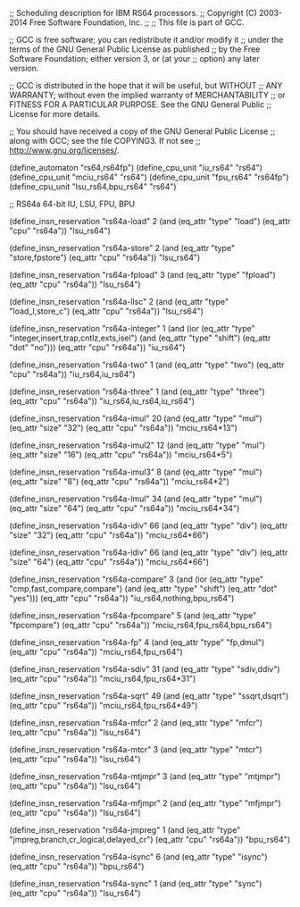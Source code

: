 ;; Scheduling description for IBM RS64 processors.
;;   Copyright (C) 2003-2014 Free Software Foundation, Inc.
;;
;; This file is part of GCC.

;; GCC is free software; you can redistribute it and/or modify it
;; under the terms of the GNU General Public License as published
;; by the Free Software Foundation; either version 3, or (at your
;; option) any later version.

;; GCC is distributed in the hope that it will be useful, but WITHOUT
;; ANY WARRANTY; without even the implied warranty of MERCHANTABILITY
;; or FITNESS FOR A PARTICULAR PURPOSE.  See the GNU General Public
;; License for more details.

;; You should have received a copy of the GNU General Public License
;; along with GCC; see the file COPYING3.  If not see
;; <http://www.gnu.org/licenses/>.

(define_automaton "rs64,rs64fp")
(define_cpu_unit "iu_rs64" "rs64")
(define_cpu_unit "mciu_rs64" "rs64")
(define_cpu_unit "fpu_rs64" "rs64fp")
(define_cpu_unit "lsu_rs64,bpu_rs64" "rs64")

;; RS64a 64-bit IU, LSU, FPU, BPU

(define_insn_reservation "rs64a-load" 2
  (and (eq_attr "type" "load")
       (eq_attr "cpu" "rs64a"))
  "lsu_rs64")

(define_insn_reservation "rs64a-store" 2
  (and (eq_attr "type" "store,fpstore")
       (eq_attr "cpu" "rs64a"))
  "lsu_rs64")

(define_insn_reservation "rs64a-fpload" 3
  (and (eq_attr "type" "fpload")
       (eq_attr "cpu" "rs64a"))
  "lsu_rs64")

(define_insn_reservation "rs64a-llsc" 2
  (and (eq_attr "type" "load_l,store_c")
       (eq_attr "cpu" "rs64a"))
  "lsu_rs64")

(define_insn_reservation "rs64a-integer" 1
  (and (ior (eq_attr "type" "integer,insert,trap,cntlz,exts,isel")
	    (and (eq_attr "type" "shift")
		 (eq_attr "dot" "no")))
       (eq_attr "cpu" "rs64a"))
  "iu_rs64")

(define_insn_reservation "rs64a-two" 1
  (and (eq_attr "type" "two")
       (eq_attr "cpu" "rs64a"))
  "iu_rs64,iu_rs64")

(define_insn_reservation "rs64a-three" 1
  (and (eq_attr "type" "three")
       (eq_attr "cpu" "rs64a"))
  "iu_rs64,iu_rs64,iu_rs64")

(define_insn_reservation "rs64a-imul" 20
  (and (eq_attr "type" "mul")
       (eq_attr "size" "32")
       (eq_attr "cpu" "rs64a"))
  "mciu_rs64*13")

(define_insn_reservation "rs64a-imul2" 12
  (and (eq_attr "type" "mul")
       (eq_attr "size" "16")
       (eq_attr "cpu" "rs64a"))
  "mciu_rs64*5")

(define_insn_reservation "rs64a-imul3" 8
  (and (eq_attr "type" "mul")
       (eq_attr "size" "8")
       (eq_attr "cpu" "rs64a"))
  "mciu_rs64*2")

(define_insn_reservation "rs64a-lmul" 34
  (and (eq_attr "type" "mul")
       (eq_attr "size" "64")
       (eq_attr "cpu" "rs64a"))
  "mciu_rs64*34")

(define_insn_reservation "rs64a-idiv" 66
  (and (eq_attr "type" "div")
       (eq_attr "size" "32")
       (eq_attr "cpu" "rs64a"))
  "mciu_rs64*66")

(define_insn_reservation "rs64a-ldiv" 66
  (and (eq_attr "type" "div")
       (eq_attr "size" "64")
       (eq_attr "cpu" "rs64a"))
  "mciu_rs64*66")

(define_insn_reservation "rs64a-compare" 3
  (and (ior (eq_attr "type" "cmp,fast_compare,compare")
	    (and (eq_attr "type" "shift")
		 (eq_attr "dot" "yes")))
       (eq_attr "cpu" "rs64a"))
  "iu_rs64,nothing,bpu_rs64")

(define_insn_reservation "rs64a-fpcompare" 5
  (and (eq_attr "type" "fpcompare")
       (eq_attr "cpu" "rs64a"))
  "mciu_rs64,fpu_rs64,bpu_rs64")

(define_insn_reservation "rs64a-fp" 4
  (and (eq_attr "type" "fp,dmul")
       (eq_attr "cpu" "rs64a"))
  "mciu_rs64,fpu_rs64")

(define_insn_reservation "rs64a-sdiv" 31
  (and (eq_attr "type" "sdiv,ddiv")
       (eq_attr "cpu" "rs64a"))
  "mciu_rs64,fpu_rs64*31")

(define_insn_reservation "rs64a-sqrt" 49
  (and (eq_attr "type" "ssqrt,dsqrt")
       (eq_attr "cpu" "rs64a"))
  "mciu_rs64,fpu_rs64*49")

(define_insn_reservation "rs64a-mfcr" 2
  (and (eq_attr "type" "mfcr")
       (eq_attr "cpu" "rs64a"))
  "lsu_rs64")

(define_insn_reservation "rs64a-mtcr" 3
  (and (eq_attr "type" "mtcr")
       (eq_attr "cpu" "rs64a"))
  "lsu_rs64")

(define_insn_reservation "rs64a-mtjmpr" 3
  (and (eq_attr "type" "mtjmpr")
       (eq_attr "cpu" "rs64a"))
  "lsu_rs64")

(define_insn_reservation "rs64a-mfjmpr" 2
  (and (eq_attr "type" "mfjmpr")
       (eq_attr "cpu" "rs64a"))
  "lsu_rs64")

(define_insn_reservation "rs64a-jmpreg" 1
  (and (eq_attr "type" "jmpreg,branch,cr_logical,delayed_cr")
       (eq_attr "cpu" "rs64a"))
  "bpu_rs64")

(define_insn_reservation "rs64a-isync" 6
  (and (eq_attr "type" "isync")
       (eq_attr "cpu" "rs64a"))
  "bpu_rs64")

(define_insn_reservation "rs64a-sync" 1
  (and (eq_attr "type" "sync")
       (eq_attr "cpu" "rs64a"))
  "lsu_rs64")

